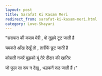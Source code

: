 ```yaml
---
layout: post
title: Sarafat Ki Kasam Meri
redirect_from: sarafat-ki-kasam-meri.html
category: Love-Shayari
---
```

"सराफत की कसम मेरी , वो तुझपे टूट जाती है 

चमकते आँख देखूँ तो , तारीफें छूट जातीं है 

कोसती नजरें मुझको यूं तेरे दीदार की खातिर 

जो फूल सा रूप न देखू , धड़कनें रूठ जाती हैं।"